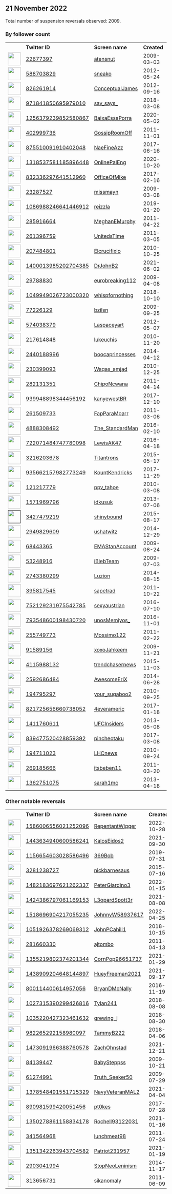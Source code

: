 
## 21 November 2022
Total number of suspension reversals observed: 2009.

### By follower count
<table><tr><th></th><th align="left">Twitter ID</th><th align="left">Screen name</th>
<th align="left">Created</th><th align="left">Status</th><th align="left">Suspended</th><th align="left">Followers</th>
<tr><td><a href="https://pbs.twimg.com/profile_images/1312545540694069250/uFTgY5Zb_normal.jpg"><img src="https://pbs.twimg.com/profile_images/1312545540694069250/uFTgY5Zb_normal.jpg" width="40px" height="40px" align="center"/></a></td><td><a href="https://twitter.com/intent/user?user_id=22677397">22677397</a></td><td><a href="https://twitter.com/atensnut">atensnut</a></td><td>2009-03-03</td><td align="center"></td><td>2022-04-11</td><td>711967</td></tr>
<tr><td><a href="https://pbs.twimg.com/profile_images/1548783681610866691/UcBDtR3V_normal.jpg"><img src="https://pbs.twimg.com/profile_images/1548783681610866691/UcBDtR3V_normal.jpg" width="40px" height="40px" align="center"/></a></td><td><a href="https://twitter.com/intent/user?user_id=588703829">588703829</a></td><td><a href="https://twitter.com/sneako">sneako</a></td><td>2012-05-24</td><td align="center"></td><td>2022-09-01</td><td>367792</td></tr>
<tr><td><a href="https://pbs.twimg.com/profile_images/1459175734602350593/cW3fs5lR_normal.jpg"><img src="https://pbs.twimg.com/profile_images/1459175734602350593/cW3fs5lR_normal.jpg" width="40px" height="40px" align="center"/></a></td><td><a href="https://twitter.com/intent/user?user_id=826261914">826261914</a></td><td><a href="https://twitter.com/ConceptualJames">ConceptualJames</a></td><td>2012-09-16</td><td align="center"></td><td>2022-08-05</td><td>364589</td></tr>
<tr><td><a href="https://pbs.twimg.com/profile_images/1594820003022479360/8vR2G9ud_normal.jpg"><img src="https://pbs.twimg.com/profile_images/1594820003022479360/8vR2G9ud_normal.jpg" width="40px" height="40px" align="center"/></a></td><td><a href="https://twitter.com/intent/user?user_id=971841850695979010">971841850695979010</a></td><td><a href="https://twitter.com/sav_says_">sav_says_</a></td><td>2018-03-08</td><td align="center"></td><td></td><td>341623</td></tr>
<tr><td><a href="https://pbs.twimg.com/profile_images/1294440632207974404/nVNEGUZo_normal.jpg"><img src="https://pbs.twimg.com/profile_images/1294440632207974404/nVNEGUZo_normal.jpg" width="40px" height="40px" align="center"/></a></td><td><a href="https://twitter.com/intent/user?user_id=1256379239852580867">1256379239852580867</a></td><td><a href="https://twitter.com/BaixaEssaPorra">BaixaEssaPorra</a></td><td>2020-05-02</td><td align="center"></td><td></td><td>322361</td></tr>
<tr><td><a href="https://pbs.twimg.com/profile_images/1289465893819428864/tuB-ehPy_normal.jpg"><img src="https://pbs.twimg.com/profile_images/1289465893819428864/tuB-ehPy_normal.jpg" width="40px" height="40px" align="center"/></a></td><td><a href="https://twitter.com/intent/user?user_id=402999736">402999736</a></td><td><a href="https://twitter.com/GossipRoomOff">GossipRoomOff</a></td><td>2011-11-01</td><td align="center"></td><td></td><td>287926</td></tr>
<tr><td><a href="https://pbs.twimg.com/profile_images/1126435692622635009/gajA3AlX_normal.jpg"><img src="https://pbs.twimg.com/profile_images/1126435692622635009/gajA3AlX_normal.jpg" width="40px" height="40px" align="center"/></a></td><td><a href="https://twitter.com/intent/user?user_id=875510091910402048">875510091910402048</a></td><td><a href="https://twitter.com/NaeFineAzz">NaeFineAzz</a></td><td>2017-06-16</td><td align="center"></td><td></td><td>191269</td></tr>
<tr><td><a href="https://pbs.twimg.com/profile_images/1509575706338074636/yP1fEwbH_normal.jpg"><img src="https://pbs.twimg.com/profile_images/1509575706338074636/yP1fEwbH_normal.jpg" width="40px" height="40px" align="center"/></a></td><td><a href="https://twitter.com/intent/user?user_id=1318537581185896448">1318537581185896448</a></td><td><a href="https://twitter.com/OnlinePalEng">OnlinePalEng</a></td><td>2020-10-20</td><td align="center"></td><td>2022-11-16</td><td>106820</td></tr>
<tr><td><a href="https://pbs.twimg.com/profile_images/1087149924716814337/h3G1lEHG_normal.jpg"><img src="https://pbs.twimg.com/profile_images/1087149924716814337/h3G1lEHG_normal.jpg" width="40px" height="40px" align="center"/></a></td><td><a href="https://twitter.com/intent/user?user_id=832336297641512960">832336297641512960</a></td><td><a href="https://twitter.com/OfficeOfMike">OfficeOfMike</a></td><td>2017-02-16</td><td align="center"></td><td></td><td>82398</td></tr>
<tr><td><a href="https://pbs.twimg.com/profile_images/1595880375502315521/p9toTwRo_normal.jpg"><img src="https://pbs.twimg.com/profile_images/1595880375502315521/p9toTwRo_normal.jpg" width="40px" height="40px" align="center"/></a></td><td><a href="https://twitter.com/intent/user?user_id=23287527">23287527</a></td><td><a href="https://twitter.com/missmayn">missmayn</a></td><td>2009-03-08</td><td align="center">🔒</td><td></td><td>81910</td></tr>
<tr><td><a href="https://pbs.twimg.com/profile_images/1570337263397003269/PcKbB38y_normal.jpg"><img src="https://pbs.twimg.com/profile_images/1570337263397003269/PcKbB38y_normal.jpg" width="40px" height="40px" align="center"/></a></td><td><a href="https://twitter.com/intent/user?user_id=1086988246641446912">1086988246641446912</a></td><td><a href="https://twitter.com/reizzla">reizzla</a></td><td>2019-01-20</td><td align="center">🔒</td><td></td><td>79715</td></tr>
<tr><td><a href="https://pbs.twimg.com/profile_images/1595124533660221441/8S8IZWMp_normal.jpg"><img src="https://pbs.twimg.com/profile_images/1595124533660221441/8S8IZWMp_normal.jpg" width="40px" height="40px" align="center"/></a></td><td><a href="https://twitter.com/intent/user?user_id=285916664">285916664</a></td><td><a href="https://twitter.com/MeghanEMurphy">MeghanEMurphy</a></td><td>2011-04-22</td><td align="center"></td><td></td><td>77620</td></tr>
<tr><td><a href="https://pbs.twimg.com/profile_images/1557862865532583945/2QRYzQ4p_normal.jpg"><img src="https://pbs.twimg.com/profile_images/1557862865532583945/2QRYzQ4p_normal.jpg" width="40px" height="40px" align="center"/></a></td><td><a href="https://twitter.com/intent/user?user_id=261396759">261396759</a></td><td><a href="https://twitter.com/UnitedsTime">UnitedsTime</a></td><td>2011-03-05</td><td align="center">🔒</td><td></td><td>71984</td></tr>
<tr><td><a href="https://pbs.twimg.com/profile_images/1572264065757487106/U5ZNsNHj_normal.jpg"><img src="https://pbs.twimg.com/profile_images/1572264065757487106/U5ZNsNHj_normal.jpg" width="40px" height="40px" align="center"/></a></td><td><a href="https://twitter.com/intent/user?user_id=207484801">207484801</a></td><td><a href="https://twitter.com/Elcrucifixio">Elcrucifixio</a></td><td>2010-10-25</td><td align="center">🔒</td><td></td><td>71805</td></tr>
<tr><td><a href="https://pbs.twimg.com/profile_images/1400016750041780224/IHC9w5bt_normal.jpg"><img src="https://pbs.twimg.com/profile_images/1400016750041780224/IHC9w5bt_normal.jpg" width="40px" height="40px" align="center"/></a></td><td><a href="https://twitter.com/intent/user?user_id=1400013985202704385">1400013985202704385</a></td><td><a href="https://twitter.com/DrJohnB2">DrJohnB2</a></td><td>2021-06-02</td><td align="center"></td><td>2022-06-25</td><td>66281</td></tr>
<tr><td><a href="https://pbs.twimg.com/profile_images/1621457514179993600/CW9BBsN6_normal.jpg"><img src="https://pbs.twimg.com/profile_images/1621457514179993600/CW9BBsN6_normal.jpg" width="40px" height="40px" align="center"/></a></td><td><a href="https://twitter.com/intent/user?user_id=29788830">29788830</a></td><td><a href="https://twitter.com/eurobreaking112">eurobreaking112</a></td><td>2009-04-08</td><td align="center"></td><td></td><td>61728</td></tr>
<tr><td><a href="https://pbs.twimg.com/profile_images/1279780590129221637/r9mL88yN_normal.jpg"><img src="https://pbs.twimg.com/profile_images/1279780590129221637/r9mL88yN_normal.jpg" width="40px" height="40px" align="center"/></a></td><td><a href="https://twitter.com/intent/user?user_id=1049949026723000320">1049949026723000320</a></td><td><a href="https://twitter.com/whispfornothing">whispfornothing</a></td><td>2018-10-10</td><td align="center">🔒</td><td></td><td>56543</td></tr>
<tr><td><a href="https://pbs.twimg.com/profile_images/1328157122920550400/YWT3zYPr_normal.jpg"><img src="https://pbs.twimg.com/profile_images/1328157122920550400/YWT3zYPr_normal.jpg" width="40px" height="40px" align="center"/></a></td><td><a href="https://twitter.com/intent/user?user_id=77226129">77226129</a></td><td><a href="https://twitter.com/bzilsn">bzilsn</a></td><td>2009-09-25</td><td align="center"></td><td></td><td>54368</td></tr>
<tr><td><a href="https://pbs.twimg.com/profile_images/1508411910571667468/WlYfULBi_normal.jpg"><img src="https://pbs.twimg.com/profile_images/1508411910571667468/WlYfULBi_normal.jpg" width="40px" height="40px" align="center"/></a></td><td><a href="https://twitter.com/intent/user?user_id=574038379">574038379</a></td><td><a href="https://twitter.com/Laspaceyart">Laspaceyart</a></td><td>2012-05-07</td><td align="center"></td><td>2022-11-13</td><td>50259</td></tr>
<tr><td><a href="https://pbs.twimg.com/profile_images/1594346413835567110/9qFjjnlf_normal.jpg"><img src="https://pbs.twimg.com/profile_images/1594346413835567110/9qFjjnlf_normal.jpg" width="40px" height="40px" align="center"/></a></td><td><a href="https://twitter.com/intent/user?user_id=217614848">217614848</a></td><td><a href="https://twitter.com/lukeuchis">lukeuchis</a></td><td>2010-11-20</td><td align="center">🔒</td><td></td><td>50030</td></tr>
<tr><td><a href="https://pbs.twimg.com/profile_images/1376645406935937025/EjqBGkhj_normal.jpg"><img src="https://pbs.twimg.com/profile_images/1376645406935937025/EjqBGkhj_normal.jpg" width="40px" height="40px" align="center"/></a></td><td><a href="https://twitter.com/intent/user?user_id=2440188996">2440188996</a></td><td><a href="https://twitter.com/boocaprincesses">boocaprincesses</a></td><td>2014-04-12</td><td align="center"></td><td></td><td>39707</td></tr>
<tr><td><a href="https://pbs.twimg.com/profile_images/1237423438073135104/1PhiOPBs_normal.jpg"><img src="https://pbs.twimg.com/profile_images/1237423438073135104/1PhiOPBs_normal.jpg" width="40px" height="40px" align="center"/></a></td><td><a href="https://twitter.com/intent/user?user_id=230399093">230399093</a></td><td><a href="https://twitter.com/Waqas_amjad">Waqas_amjad</a></td><td>2010-12-25</td><td align="center"></td><td></td><td>39648</td></tr>
<tr><td><a href="https://pbs.twimg.com/profile_images/1006905285573824516/c9yHEyoQ_normal.jpg"><img src="https://pbs.twimg.com/profile_images/1006905285573824516/c9yHEyoQ_normal.jpg" width="40px" height="40px" align="center"/></a></td><td><a href="https://twitter.com/intent/user?user_id=282131351">282131351</a></td><td><a href="https://twitter.com/ChipoNcwana">ChipoNcwana</a></td><td>2011-04-14</td><td align="center">🔒</td><td></td><td>39009</td></tr>
<tr><td><a href="https://pbs.twimg.com/profile_images/1553935053318660098/1577BC_P_normal.jpg"><img src="https://pbs.twimg.com/profile_images/1553935053318660098/1577BC_P_normal.jpg" width="40px" height="40px" align="center"/></a></td><td><a href="https://twitter.com/intent/user?user_id=939948898344456192">939948898344456192</a></td><td><a href="https://twitter.com/kanyewestBR">kanyewestBR</a></td><td>2017-12-10</td><td align="center">🔒</td><td></td><td>38918</td></tr>
<tr><td><a href="https://pbs.twimg.com/profile_images/1594529289130631168/ss3hL2cM_normal.jpg"><img src="https://pbs.twimg.com/profile_images/1594529289130631168/ss3hL2cM_normal.jpg" width="40px" height="40px" align="center"/></a></td><td><a href="https://twitter.com/intent/user?user_id=261509733">261509733</a></td><td><a href="https://twitter.com/FapParaMoarr">FapParaMoarr</a></td><td>2011-03-06</td><td align="center"></td><td></td><td>36612</td></tr>
<tr><td><a href="https://pbs.twimg.com/profile_images/1604682946220359684/ic2Eq2Q6_normal.jpg"><img src="https://pbs.twimg.com/profile_images/1604682946220359684/ic2Eq2Q6_normal.jpg" width="40px" height="40px" align="center"/></a></td><td><a href="https://twitter.com/intent/user?user_id=4888308492">4888308492</a></td><td><a href="https://twitter.com/The_StandardMan">The_StandardMan</a></td><td>2016-02-10</td><td align="center">🔒</td><td></td><td>35050</td></tr>
<tr><td><a href="https://pbs.twimg.com/profile_images/1315462617977290754/urE9ht1o_normal.jpg"><img src="https://pbs.twimg.com/profile_images/1315462617977290754/urE9ht1o_normal.jpg" width="40px" height="40px" align="center"/></a></td><td><a href="https://twitter.com/intent/user?user_id=722071484747780098">722071484747780098</a></td><td><a href="https://twitter.com/LewisAK47">LewisAK47</a></td><td>2016-04-18</td><td align="center"></td><td></td><td>33644</td></tr>
<tr><td><a href="https://pbs.twimg.com/profile_images/1130131359165550594/YreM_pXd_normal.jpg"><img src="https://pbs.twimg.com/profile_images/1130131359165550594/YreM_pXd_normal.jpg" width="40px" height="40px" align="center"/></a></td><td><a href="https://twitter.com/intent/user?user_id=3216203678">3216203678</a></td><td><a href="https://twitter.com/Titantrons">Titantrons</a></td><td>2015-05-17</td><td align="center">🔒</td><td></td><td>33562</td></tr>
<tr><td><a href="https://pbs.twimg.com/profile_images/1263035996611854339/xtj6GI7Y_normal.jpg"><img src="https://pbs.twimg.com/profile_images/1263035996611854339/xtj6GI7Y_normal.jpg" width="40px" height="40px" align="center"/></a></td><td><a href="https://twitter.com/intent/user?user_id=935662157982773249">935662157982773249</a></td><td><a href="https://twitter.com/KountKendricks">KountKendricks</a></td><td>2017-11-29</td><td align="center"></td><td></td><td>33440</td></tr>
<tr><td><a href="https://pbs.twimg.com/profile_images/1594713291049377805/G_LrOgVE_normal.jpg"><img src="https://pbs.twimg.com/profile_images/1594713291049377805/G_LrOgVE_normal.jpg" width="40px" height="40px" align="center"/></a></td><td><a href="https://twitter.com/intent/user?user_id=121217779">121217779</a></td><td><a href="https://twitter.com/ppv_tahoe">ppv_tahoe</a></td><td>2010-03-08</td><td align="center"></td><td></td><td>32278</td></tr>
<tr><td><a href="https://pbs.twimg.com/profile_images/1517942894275043330/MupIAuma_normal.jpg"><img src="https://pbs.twimg.com/profile_images/1517942894275043330/MupIAuma_normal.jpg" width="40px" height="40px" align="center"/></a></td><td><a href="https://twitter.com/intent/user?user_id=1571969796">1571969796</a></td><td><a href="https://twitter.com/idkusuk">idkusuk</a></td><td>2013-07-06</td><td align="center">🔒</td><td></td><td>30035</td></tr>
<tr><td><a href=""><img src="" width="40px" height="40px" align="center"/></a></td><td><a href="https://twitter.com/intent/user?user_id=3427479219">3427479219</a></td><td><a href="https://twitter.com/shinybound">shinybound</a></td><td>2015-08-17</td><td align="center"></td><td></td><td>29228</td></tr>
<tr><td><a href="https://pbs.twimg.com/profile_images/1555942973287739394/qcEK79_s_normal.jpg"><img src="https://pbs.twimg.com/profile_images/1555942973287739394/qcEK79_s_normal.jpg" width="40px" height="40px" align="center"/></a></td><td><a href="https://twitter.com/intent/user?user_id=2949829609">2949829609</a></td><td><a href="https://twitter.com/ushatwitz">ushatwitz</a></td><td>2014-12-29</td><td align="center">🔒</td><td></td><td>26740</td></tr>
<tr><td><a href="https://pbs.twimg.com/profile_images/1598635425572208642/geKpvZcc_normal.jpg"><img src="https://pbs.twimg.com/profile_images/1598635425572208642/geKpvZcc_normal.jpg" width="40px" height="40px" align="center"/></a></td><td><a href="https://twitter.com/intent/user?user_id=68443365">68443365</a></td><td><a href="https://twitter.com/EMAStanAccount">EMAStanAccount</a></td><td>2009-08-24</td><td align="center"></td><td></td><td>26103</td></tr>
<tr><td><a href="https://pbs.twimg.com/profile_images/1264576156776398848/pQO4AxaO_normal.jpg"><img src="https://pbs.twimg.com/profile_images/1264576156776398848/pQO4AxaO_normal.jpg" width="40px" height="40px" align="center"/></a></td><td><a href="https://twitter.com/intent/user?user_id=53248916">53248916</a></td><td><a href="https://twitter.com/iBiebTeam">iBiebTeam</a></td><td>2009-07-03</td><td align="center"></td><td></td><td>25410</td></tr>
<tr><td><a href="https://pbs.twimg.com/profile_images/1367298486912376832/jc3OF85W_normal.jpg"><img src="https://pbs.twimg.com/profile_images/1367298486912376832/jc3OF85W_normal.jpg" width="40px" height="40px" align="center"/></a></td><td><a href="https://twitter.com/intent/user?user_id=2743380299">2743380299</a></td><td><a href="https://twitter.com/Luzion">Luzion</a></td><td>2014-08-15</td><td align="center"></td><td></td><td>23583</td></tr>
<tr><td><a href="https://pbs.twimg.com/profile_images/1322975337035214848/VM7vHt6M_normal.jpg"><img src="https://pbs.twimg.com/profile_images/1322975337035214848/VM7vHt6M_normal.jpg" width="40px" height="40px" align="center"/></a></td><td><a href="https://twitter.com/intent/user?user_id=395817545">395817545</a></td><td><a href="https://twitter.com/sapetrad">sapetrad</a></td><td>2011-10-22</td><td align="center">🔒</td><td></td><td>22253</td></tr>
<tr><td><a href="https://pbs.twimg.com/profile_images/1532667531286175744/yZ1K4Xwi_normal.jpg"><img src="https://pbs.twimg.com/profile_images/1532667531286175744/yZ1K4Xwi_normal.jpg" width="40px" height="40px" align="center"/></a></td><td><a href="https://twitter.com/intent/user?user_id=752129231975542785">752129231975542785</a></td><td><a href="https://twitter.com/sexyaustrian">sexyaustrian</a></td><td>2016-07-10</td><td align="center">🔒</td><td>2022-10-29</td><td>19984</td></tr>
<tr><td><a href="https://pbs.twimg.com/profile_images/1013769651657035781/s5KE0jnO_normal.jpg"><img src="https://pbs.twimg.com/profile_images/1013769651657035781/s5KE0jnO_normal.jpg" width="40px" height="40px" align="center"/></a></td><td><a href="https://twitter.com/intent/user?user_id=793548600198430720">793548600198430720</a></td><td><a href="https://twitter.com/unosMemiyos_">unosMemiyos_</a></td><td>2016-11-01</td><td align="center"></td><td></td><td>19305</td></tr>
<tr><td><a href="https://pbs.twimg.com/profile_images/1068323438023098369/Cjs6AXYw_normal.jpg"><img src="https://pbs.twimg.com/profile_images/1068323438023098369/Cjs6AXYw_normal.jpg" width="40px" height="40px" align="center"/></a></td><td><a href="https://twitter.com/intent/user?user_id=255749773">255749773</a></td><td><a href="https://twitter.com/Mossimo122">Mossimo122</a></td><td>2011-02-22</td><td align="center"></td><td>2022-10-29</td><td>19168</td></tr>
<tr><td><a href="https://pbs.twimg.com/profile_images/1592988498264571908/Ml8y4fpA_normal.jpg"><img src="https://pbs.twimg.com/profile_images/1592988498264571908/Ml8y4fpA_normal.jpg" width="40px" height="40px" align="center"/></a></td><td><a href="https://twitter.com/intent/user?user_id=91589156">91589156</a></td><td><a href="https://twitter.com/xoxoJahkeem">xoxoJahkeem</a></td><td>2009-11-21</td><td align="center">🚫</td><td></td><td>19098</td></tr>
<tr><td><a href="https://pbs.twimg.com/profile_images/826907622540324864/ta_bubAL_normal.jpg"><img src="https://pbs.twimg.com/profile_images/826907622540324864/ta_bubAL_normal.jpg" width="40px" height="40px" align="center"/></a></td><td><a href="https://twitter.com/intent/user?user_id=4115988132">4115988132</a></td><td><a href="https://twitter.com/trendchasernews">trendchasernews</a></td><td>2015-11-03</td><td align="center"></td><td></td><td>18623</td></tr>
<tr><td><a href="https://pbs.twimg.com/profile_images/1146675558492901376/u_4hqvtW_normal.png"><img src="https://pbs.twimg.com/profile_images/1146675558492901376/u_4hqvtW_normal.png" width="40px" height="40px" align="center"/></a></td><td><a href="https://twitter.com/intent/user?user_id=2592686484">2592686484</a></td><td><a href="https://twitter.com/AwesomeEriX">AwesomeEriX</a></td><td>2014-06-28</td><td align="center">🔒</td><td></td><td>17982</td></tr>
<tr><td><a href="https://pbs.twimg.com/profile_images/1456283189605982215/Ov44n7GA_normal.jpg"><img src="https://pbs.twimg.com/profile_images/1456283189605982215/Ov44n7GA_normal.jpg" width="40px" height="40px" align="center"/></a></td><td><a href="https://twitter.com/intent/user?user_id=194795297">194795297</a></td><td><a href="https://twitter.com/your_sugaboo2">your_sugaboo2</a></td><td>2010-09-25</td><td align="center">🔒</td><td></td><td>17898</td></tr>
<tr><td><a href="https://pbs.twimg.com/profile_images/1594852744187314176/22BNVuCp_normal.jpg"><img src="https://pbs.twimg.com/profile_images/1594852744187314176/22BNVuCp_normal.jpg" width="40px" height="40px" align="center"/></a></td><td><a href="https://twitter.com/intent/user?user_id=821725656660738052">821725656660738052</a></td><td><a href="https://twitter.com/4everameric">4everameric</a></td><td>2017-01-18</td><td align="center"></td><td>2022-04-05</td><td>17835</td></tr>
<tr><td><a href="https://pbs.twimg.com/profile_images/1190764725849772032/LzduXwU7_normal.jpg"><img src="https://pbs.twimg.com/profile_images/1190764725849772032/LzduXwU7_normal.jpg" width="40px" height="40px" align="center"/></a></td><td><a href="https://twitter.com/intent/user?user_id=1411760611">1411760611</a></td><td><a href="https://twitter.com/UFCInsiders">UFCInsiders</a></td><td>2013-05-08</td><td align="center"></td><td></td><td>17753</td></tr>
<tr><td><a href="https://pbs.twimg.com/profile_images/1503163752169938946/n0dgLbx5_normal.jpg"><img src="https://pbs.twimg.com/profile_images/1503163752169938946/n0dgLbx5_normal.jpg" width="40px" height="40px" align="center"/></a></td><td><a href="https://twitter.com/intent/user?user_id=839477520428859392">839477520428859392</a></td><td><a href="https://twitter.com/pincheotaku">pincheotaku</a></td><td>2017-03-08</td><td align="center"></td><td></td><td>17104</td></tr>
<tr><td><a href="https://pbs.twimg.com/profile_images/1132404667/CMS_Higgs-event_normal.jpg"><img src="https://pbs.twimg.com/profile_images/1132404667/CMS_Higgs-event_normal.jpg" width="40px" height="40px" align="center"/></a></td><td><a href="https://twitter.com/intent/user?user_id=194711023">194711023</a></td><td><a href="https://twitter.com/LHCnews">LHCnews</a></td><td>2010-09-24</td><td align="center"></td><td></td><td>15752</td></tr>
<tr><td><a href="https://pbs.twimg.com/profile_images/1601402120711770112/jzVN0J9o_normal.jpg"><img src="https://pbs.twimg.com/profile_images/1601402120711770112/jzVN0J9o_normal.jpg" width="40px" height="40px" align="center"/></a></td><td><a href="https://twitter.com/intent/user?user_id=269185666">269185666</a></td><td><a href="https://twitter.com/itsbeben11">itsbeben11</a></td><td>2011-03-20</td><td align="center">🔒</td><td></td><td>15616</td></tr>
<tr><td><a href="https://pbs.twimg.com/profile_images/1597247546648403972/BGQIr_fp_normal.jpg"><img src="https://pbs.twimg.com/profile_images/1597247546648403972/BGQIr_fp_normal.jpg" width="40px" height="40px" align="center"/></a></td><td><a href="https://twitter.com/intent/user?user_id=1362751075">1362751075</a></td><td><a href="https://twitter.com/sarah1mc">sarah1mc</a></td><td>2013-04-18</td><td align="center"></td><td></td><td>15560</td></tr>
</table>

### Other notable reversals
<table><tr><th></th><th align="left">Twitter ID</th><th align="left">Screen name</th>
<th align="left">Created</th><th align="left">Status</th><th align="left">Suspended</th><th align="left">Followers</th>
<tr><td><a href="https://pbs.twimg.com/profile_images/1586007521457750016/o4wyLT-N_normal.jpg"><img src="https://pbs.twimg.com/profile_images/1586007521457750016/o4wyLT-N_normal.jpg" width="40px" height="40px" align="center"/></a></td><td><a href="https://twitter.com/intent/user?user_id=1586006556021252096">1586006556021252096</a></td><td><a href="https://twitter.com/RepentantWigger">RepentantWigger</a></td><td>2022-10-28</td><td align="center">👋</td><td>2022-11-21</td><td>163</td></tr>
<tr><td><a href="https://pbs.twimg.com/profile_images/1443890464717934608/o82U0QbJ_normal.jpg"><img src="https://pbs.twimg.com/profile_images/1443890464717934608/o82U0QbJ_normal.jpg" width="40px" height="40px" align="center"/></a></td><td><a href="https://twitter.com/intent/user?user_id=1443634940600586241">1443634940600586241</a></td><td><a href="https://twitter.com/KalosEidos2">KalosEidos2</a></td><td>2021-09-30</td><td align="center"></td><td>2022-11-14</td><td>32</td></tr>
<tr><td><a href="https://pbs.twimg.com/profile_images/1616530982156337153/cMrGYfFC_normal.jpg"><img src="https://pbs.twimg.com/profile_images/1616530982156337153/cMrGYfFC_normal.jpg" width="40px" height="40px" align="center"/></a></td><td><a href="https://twitter.com/intent/user?user_id=1156654603028586496">1156654603028586496</a></td><td><a href="https://twitter.com/369Bob">369Bob</a></td><td>2019-07-31</td><td align="center"></td><td>2022-10-29</td><td>3520</td></tr>
<tr><td><a href="https://pbs.twimg.com/profile_images/1178996464527142912/kY_wRWeO_normal.jpg"><img src="https://pbs.twimg.com/profile_images/1178996464527142912/kY_wRWeO_normal.jpg" width="40px" height="40px" align="center"/></a></td><td><a href="https://twitter.com/intent/user?user_id=3281238727">3281238727</a></td><td><a href="https://twitter.com/nickbarnesaus">nickbarnesaus</a></td><td>2015-07-16</td><td align="center"></td><td>2022-07-19</td><td>2979</td></tr>
<tr><td><a href="https://pbs.twimg.com/profile_images/1553571014566633472/V4ocfS3h_normal.jpg"><img src="https://pbs.twimg.com/profile_images/1553571014566633472/V4ocfS3h_normal.jpg" width="40px" height="40px" align="center"/></a></td><td><a href="https://twitter.com/intent/user?user_id=1482183697621262337">1482183697621262337</a></td><td><a href="https://twitter.com/PeterGiardino3">PeterGiardino3</a></td><td>2022-01-15</td><td align="center"></td><td>2022-10-20</td><td>1533</td></tr>
<tr><td><a href="https://pbs.twimg.com/profile_images/1602131257663569925/Gr23em35_normal.jpg"><img src="https://pbs.twimg.com/profile_images/1602131257663569925/Gr23em35_normal.jpg" width="40px" height="40px" align="center"/></a></td><td><a href="https://twitter.com/intent/user?user_id=1424386797061169153">1424386797061169153</a></td><td><a href="https://twitter.com/L3opardSpott3r">L3opardSpott3r</a></td><td>2021-08-08</td><td align="center"></td><td>2022-10-29</td><td>2500</td></tr>
<tr><td><a href="https://pbs.twimg.com/profile_images/1533803284481425409/rTlloN_Y_normal.jpg"><img src="https://pbs.twimg.com/profile_images/1533803284481425409/rTlloN_Y_normal.jpg" width="40px" height="40px" align="center"/></a></td><td><a href="https://twitter.com/intent/user?user_id=1518696904217055235">1518696904217055235</a></td><td><a href="https://twitter.com/JohnnyW58937617">JohnnyW58937617</a></td><td>2022-04-25</td><td align="center"></td><td>2022-10-20</td><td>1891</td></tr>
<tr><td><a href="https://pbs.twimg.com/profile_images/1051928248848969729/NcaaTa08_normal.jpg"><img src="https://pbs.twimg.com/profile_images/1051928248848969729/NcaaTa08_normal.jpg" width="40px" height="40px" align="center"/></a></td><td><a href="https://twitter.com/intent/user?user_id=1051926378269069312">1051926378269069312</a></td><td><a href="https://twitter.com/JohnPCahill1">JohnPCahill1</a></td><td>2018-10-15</td><td align="center"></td><td>2022-10-29</td><td>4743</td></tr>
<tr><td><a href="https://pbs.twimg.com/profile_images/1245307804505853954/Dxfl-v1U_normal.jpg"><img src="https://pbs.twimg.com/profile_images/1245307804505853954/Dxfl-v1U_normal.jpg" width="40px" height="40px" align="center"/></a></td><td><a href="https://twitter.com/intent/user?user_id=281660330">281660330</a></td><td><a href="https://twitter.com/ajtombo">ajtombo</a></td><td>2011-04-13</td><td align="center"></td><td>2022-10-29</td><td>2663</td></tr>
<tr><td><a href="https://pbs.twimg.com/profile_images/1617341299283169286/stqjYbtv_normal.jpg"><img src="https://pbs.twimg.com/profile_images/1617341299283169286/stqjYbtv_normal.jpg" width="40px" height="40px" align="center"/></a></td><td><a href="https://twitter.com/intent/user?user_id=1355219802374201344">1355219802374201344</a></td><td><a href="https://twitter.com/CornPop96651737">CornPop96651737</a></td><td>2021-01-29</td><td align="center"></td><td>2022-02-13</td><td>97</td></tr>
<tr><td><a href="https://pbs.twimg.com/profile_images/1438961868677292036/f_qRp_ZB_normal.jpg"><img src="https://pbs.twimg.com/profile_images/1438961868677292036/f_qRp_ZB_normal.jpg" width="40px" height="40px" align="center"/></a></td><td><a href="https://twitter.com/intent/user?user_id=1438909204648144897">1438909204648144897</a></td><td><a href="https://twitter.com/HueyFreeman2021">HueyFreeman2021</a></td><td>2021-09-17</td><td align="center"></td><td>2022-10-29</td><td>510</td></tr>
<tr><td><a href="https://pbs.twimg.com/profile_images/1450815069357547531/JX-NTo1X_normal.jpg"><img src="https://pbs.twimg.com/profile_images/1450815069357547531/JX-NTo1X_normal.jpg" width="40px" height="40px" align="center"/></a></td><td><a href="https://twitter.com/intent/user?user_id=800114400614957056">800114400614957056</a></td><td><a href="https://twitter.com/BryanDMcNally">BryanDMcNally</a></td><td>2016-11-19</td><td align="center"></td><td>2022-05-03</td><td>11474</td></tr>
<tr><td><a href="https://pbs.twimg.com/profile_images/1264249922733445121/JQ9p5mRU_normal.jpg"><img src="https://pbs.twimg.com/profile_images/1264249922733445121/JQ9p5mRU_normal.jpg" width="40px" height="40px" align="center"/></a></td><td><a href="https://twitter.com/intent/user?user_id=1027315390299426816">1027315390299426816</a></td><td><a href="https://twitter.com/Tylan241">Tylan241</a></td><td>2018-08-08</td><td align="center"></td><td></td><td>863</td></tr>
<tr><td><a href="https://pbs.twimg.com/profile_images/1308488089447391237/d237DY-Y_normal.jpg"><img src="https://pbs.twimg.com/profile_images/1308488089447391237/d237DY-Y_normal.jpg" width="40px" height="40px" align="center"/></a></td><td><a href="https://twitter.com/intent/user?user_id=1035220427323461632">1035220427323461632</a></td><td><a href="https://twitter.com/grewing_j">grewing_j</a></td><td>2018-08-30</td><td align="center"></td><td>2022-10-29</td><td>72</td></tr>
<tr><td><a href="https://pbs.twimg.com/profile_images/1149145327573831681/BzqecY8H_normal.jpg"><img src="https://pbs.twimg.com/profile_images/1149145327573831681/BzqecY8H_normal.jpg" width="40px" height="40px" align="center"/></a></td><td><a href="https://twitter.com/intent/user?user_id=982265292158980097">982265292158980097</a></td><td><a href="https://twitter.com/TammyB222">TammyB222</a></td><td>2018-04-06</td><td align="center"></td><td>2022-10-29</td><td>705</td></tr>
<tr><td><a href="https://pbs.twimg.com/profile_images/1518974926006276096/ux1kSZHs_normal.jpg"><img src="https://pbs.twimg.com/profile_images/1518974926006276096/ux1kSZHs_normal.jpg" width="40px" height="40px" align="center"/></a></td><td><a href="https://twitter.com/intent/user?user_id=1473091966388760578">1473091966388760578</a></td><td><a href="https://twitter.com/ZachOhnstad">ZachOhnstad</a></td><td>2021-12-21</td><td align="center"></td><td>2022-10-20</td><td>1077</td></tr>
<tr><td><a href="https://pbs.twimg.com/profile_images/1540853662922297344/IyIcNNw-_normal.jpg"><img src="https://pbs.twimg.com/profile_images/1540853662922297344/IyIcNNw-_normal.jpg" width="40px" height="40px" align="center"/></a></td><td><a href="https://twitter.com/intent/user?user_id=84139447">84139447</a></td><td><a href="https://twitter.com/BabySteppss">BabySteppss</a></td><td>2009-10-21</td><td align="center"></td><td>2022-10-29</td><td>616</td></tr>
<tr><td><a href="https://pbs.twimg.com/profile_images/1563557927230644225/doBKCvVd_normal.jpg"><img src="https://pbs.twimg.com/profile_images/1563557927230644225/doBKCvVd_normal.jpg" width="40px" height="40px" align="center"/></a></td><td><a href="https://twitter.com/intent/user?user_id=61274991">61274991</a></td><td><a href="https://twitter.com/Truth_Seeker50">Truth_Seeker50</a></td><td>2009-07-29</td><td align="center"></td><td>2022-09-12</td><td>460</td></tr>
<tr><td><a href="https://pbs.twimg.com/profile_images/1633264408322359297/xIfEK6-G_normal.jpg"><img src="https://pbs.twimg.com/profile_images/1633264408322359297/xIfEK6-G_normal.jpg" width="40px" height="40px" align="center"/></a></td><td><a href="https://twitter.com/intent/user?user_id=1378548491551715329">1378548491551715329</a></td><td><a href="https://twitter.com/NavyVeteranMAL2">NavyVeteranMAL2</a></td><td>2021-04-04</td><td align="center"></td><td>2022-10-29</td><td>14372</td></tr>
<tr><td><a href="https://pbs.twimg.com/profile_images/1594525884811284483/h1vnMy5v_normal.jpg"><img src="https://pbs.twimg.com/profile_images/1594525884811284483/h1vnMy5v_normal.jpg" width="40px" height="40px" align="center"/></a></td><td><a href="https://twitter.com/intent/user?user_id=890981599420051456">890981599420051456</a></td><td><a href="https://twitter.com/pt0kes">pt0kes</a></td><td>2017-07-28</td><td align="center"></td><td></td><td>6090</td></tr>
<tr><td><a href="https://pbs.twimg.com/profile_images/1595084257914982400/lDdckkMg_normal.jpg"><img src="https://pbs.twimg.com/profile_images/1595084257914982400/lDdckkMg_normal.jpg" width="40px" height="40px" align="center"/></a></td><td><a href="https://twitter.com/intent/user?user_id=1350278861158834178">1350278861158834178</a></td><td><a href="https://twitter.com/Rochell93122031">Rochell93122031</a></td><td>2021-01-16</td><td align="center"></td><td>2022-10-29</td><td>647</td></tr>
<tr><td><a href="https://pbs.twimg.com/profile_images/1608170483/images_1__normal.jpg"><img src="https://pbs.twimg.com/profile_images/1608170483/images_1__normal.jpg" width="40px" height="40px" align="center"/></a></td><td><a href="https://twitter.com/intent/user?user_id=341564968">341564968</a></td><td><a href="https://twitter.com/lunchmeat98">lunchmeat98</a></td><td>2011-07-24</td><td align="center"></td><td>2022-10-29</td><td>4073</td></tr>
<tr><td><a href="https://pbs.twimg.com/profile_images/1351345657773219843/n7KdUEC0_normal.jpg"><img src="https://pbs.twimg.com/profile_images/1351345657773219843/n7KdUEC0_normal.jpg" width="40px" height="40px" align="center"/></a></td><td><a href="https://twitter.com/intent/user?user_id=1351342263943704582">1351342263943704582</a></td><td><a href="https://twitter.com/Patriot231957">Patriot231957</a></td><td>2021-01-19</td><td align="center"></td><td>2022-10-29</td><td>4063</td></tr>
<tr><td><a href="https://pbs.twimg.com/profile_images/1606463805998829568/t-SjBntN_normal.jpg"><img src="https://pbs.twimg.com/profile_images/1606463805998829568/t-SjBntN_normal.jpg" width="40px" height="40px" align="center"/></a></td><td><a href="https://twitter.com/intent/user?user_id=2903041994">2903041994</a></td><td><a href="https://twitter.com/StopNeoLeninism">StopNeoLeninism</a></td><td>2014-11-17</td><td align="center"></td><td></td><td>2907</td></tr>
<tr><td><a href="https://pbs.twimg.com/profile_images/1492453319020797953/FLP43E2Y_normal.jpg"><img src="https://pbs.twimg.com/profile_images/1492453319020797953/FLP43E2Y_normal.jpg" width="40px" height="40px" align="center"/></a></td><td><a href="https://twitter.com/intent/user?user_id=313656731">313656731</a></td><td><a href="https://twitter.com/sikanomaly">sikanomaly</a></td><td>2011-06-09</td><td align="center"></td><td>2022-11-20</td><td>582</td></tr>
</table>

